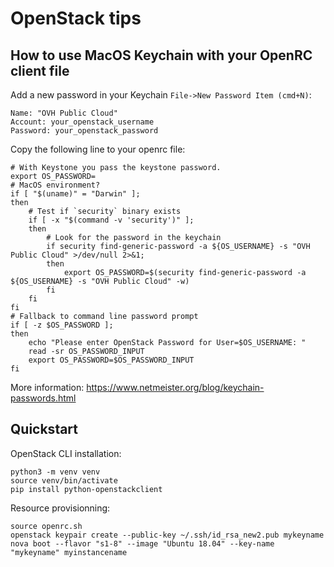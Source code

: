# OpenStack tips


## How to use MacOS Keychain with your OpenRC client file

Add a new password in your Keychain `File->New Password Item (cmd+N)`:
```
Name: "OVH Public Cloud"
Account: your_openstack_username
Password: your_openstack_password
```

Copy the following line to your openrc file:
```Shell
# With Keystone you pass the keystone password.
export OS_PASSWORD=
# MacOS environment?
if [ "$(uname)" = "Darwin" ];
then
    # Test if `security` binary exists
    if [ -x "$(command -v 'security')" ];
    then
        # Look for the password in the keychain
        if security find-generic-password -a ${OS_USERNAME} -s "OVH Public Cloud" >/dev/null 2>&1;
        then
            export OS_PASSWORD=$(security find-generic-password -a ${OS_USERNAME} -s "OVH Public Cloud" -w)
        fi
    fi
fi
# Fallback to command line password prompt
if [ -z $OS_PASSWORD ];
then
    echo "Please enter OpenStack Password for User=$OS_USERNAME: "
    read -sr OS_PASSWORD_INPUT
    export OS_PASSWORD=$OS_PASSWORD_INPUT
fi
```

More information: https://www.netmeister.org/blog/keychain-passwords.html



## Quickstart ##
OpenStack CLI installation:
```
python3 -m venv venv
source venv/bin/activate
pip install python-openstackclient
```
Resource provisionning:
```
source openrc.sh
openstack keypair create --public-key ~/.ssh/id_rsa_new2.pub mykeyname
nova boot --flavor "s1-8" --image "Ubuntu 18.04" --key-name "mykeyname" myinstancename
```
